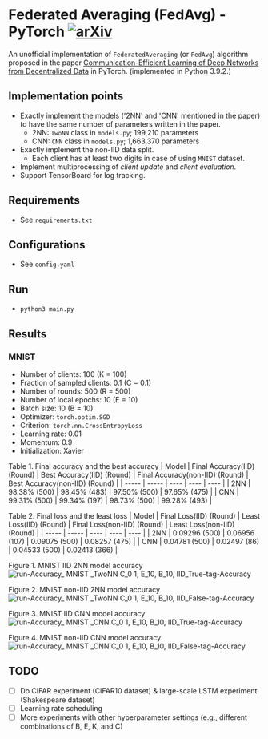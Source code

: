 # Federated Averaging (FedAvg) - PyTorch [![arXiv](https://img.shields.io/badge/arXiv-1602.05629-f9f107.svg)](https://arxiv.org/abs/1602.05629)

An unofficial implementation of `FederatedAveraging` (or `FedAvg`) algorithm proposed in the paper [Communication-Efficient Learning of Deep Networks from Decentralized Data](https://arxiv.org/abs/1602.05629) in PyTorch. (implemented in Python 3.9.2.)

## Implementation points
* Exactly implement the models ('2NN' and 'CNN' mentioned in the paper) to have the same number of parameters written in the paper.
  * 2NN: `TwoNN` class in `models.py`; 199,210 parameters
  * CNN: `CNN` class in `models.py`; 1,663,370 parameters
* Exactly implement the non-IID data split.
  * Each client has at least two digits in case of using `MNIST` dataset.
* Implement multiprocessing of _client update_ and _client evaluation_.
* Support TensorBoard for log tracking.

## Requirements
* See `requirements.txt`

## Configurations
* See `config.yaml`

## Run
* `python3 main.py`

## Results
### MNIST
* Number of clients: 100 (K = 100)
* Fraction of sampled clients: 0.1 (C = 0.1)
* Number of rounds: 500 (R = 500)
* Number of local epochs: 10 (E = 10)
* Batch size: 10 (B = 10)
* Optimizer: `torch.optim.SGD`
* Criterion: `torch.nn.CrossEntropyLoss`
* Learning rate: 0.01
* Momentum: 0.9
* Initialization: Xavier

Table 1. Final accuracy and the best accuracy 
| Model     | Final Accuracy(IID) (Round) | Best Accuracy(IID) (Round) | Final Accuracy(non-IID) (Round) | Best Accuracy(non-IID) (Round) |
| -----     | -----                       | ----                       | ----                            | ----                           |
| 2NN       | 98.38% (500)                | 98.45% (483)               | 97.50% (500)                    | 97.65% (475)                   |
| CNN       | 99.31% (500)                | 99.34% (197)               | 98.73% (500)                    | 99.28% (493)                   |

Table 2. Final loss and the least loss 
| Model     | Final Loss(IID) (Round) | Least Loss(IID) (Round) | Final Loss(non-IID) (Round) | Least Loss(non-IID) (Round) |
| -----     | -----                   | ----                    | ----                        | ----                        |
| 2NN       | 0.09296 (500)           | 0.06956 (107)           | 0.09075 (500)               | 0.08257 (475)               |
| CNN       | 0.04781 (500)           | 0.02497 (86)            | 0.04533 (500)               | 0.02413 (366)               |

Figure 1. MNIST IID 2NN model accuracy
![run-Accuracy_ MNIST _TwoNN C_0 1, E_10, B_10, IID_True-tag-Accuracy](https://user-images.githubusercontent.com/33894768/117534144-2d002a80-b02b-11eb-96bb-9f7df1c45e89.png)

Figure 2. MNIST non-IID 2NN model accuracy
![run-Accuracy_ MNIST _TwoNN C_0 1, E_10, B_10, IID_False-tag-Accuracy](https://user-images.githubusercontent.com/33894768/117534148-34bfcf00-b02b-11eb-9b2d-f9a33d05242e.png)

Figure 3. MNIST IID CNN model accuracy
![run-Accuracy_ MNIST _CNN C_0 1, E_10, B_10, IID_True-tag-Accuracy](https://user-images.githubusercontent.com/33894768/117534156-3b4e4680-b02b-11eb-9f27-ce4a10e7cd6b.png)

Figure 4. MNIST non-IID CNN model accuracy
![run-Accuracy_ MNIST _CNN C_0 1, E_10, B_10, IID_False-tag-Accuracy](https://user-images.githubusercontent.com/33894768/117534157-3ee1cd80-b02b-11eb-8f0b-8fa5aa45310a.png)

## TODO
- [ ] Do CIFAR experiment (CIFAR10 dataset) & large-scale LSTM experiment (Shakespeare dataset)
- [ ] Learning rate scheduling
- [ ] More experiments with other hyperparameter settings (e.g., different combinations of B, E, K, and C)
